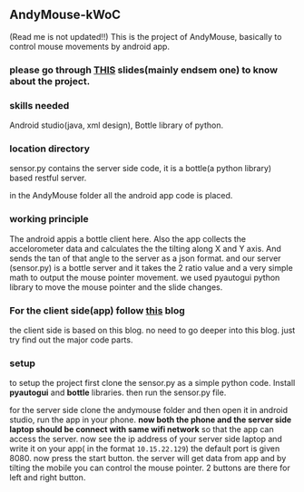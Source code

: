 ## AndyMouse-kWoC
(Read  me is not updated!!)
This is the project of AndyMouse, basically to control mouse movements by android app.
### please go through [THIS](https://docs.google.com/presentation/d/1v2q9_JhMh9z1giz6h9mKU9XZ4hZ3JlYG2z34-czweeQ/edit?usp=sharing) slides(mainly endsem one) to know about the project.

### skills needed
Android studio(java, xml design), Bottle library of python.
### location directory
sensor.py contains the server side code, it is a bottle(a python library) based restful server.

in the AndyMouse folder all the android app code is placed.

### working principle
The android appis a bottle client here. Also the app collects the accelorometer data and calculates the the tilting along X and Y axis. And sends the tan of that angle to the server as a json format.
and our server (sensor.py) is a bottle server and it takes the 2 ratio value and a very simple math to output the mouse pointer movement.
we used pyautogui python library to move the mouse pointer and the slide changes.

### For the client side(app) follow [this](https://hmkcode.com/android-send-json-data-to-server/) blog
the client side is based on this blog. no need to go deeper into this blog. just try find out the major code parts.

### setup
to setup the project first clone the sensor.py as a simple python code. Install **pyautogui** and **bottle** libraries. then run the sensor.py file.

for the server side clone the andymouse folder and then open it in android studio, run the app in your phone. **now both the phone and the server side laptop should be connect with same wifi network** so that the app can access the server. now see the ip address of your server side laptop and write it on your app( in the format ```10.15.22.129```) the default port is given 8080. now press the start button. the server will get data from app and by tilting the mobile you can control the mouse pointer. 2 buttons are there for left and right button.


